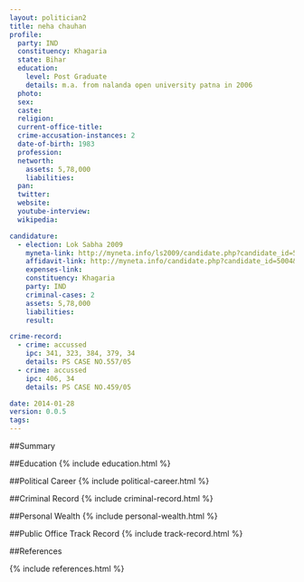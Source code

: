 ```yaml
---
layout: politician2
title: neha chauhan
profile: 
  party: IND
  constituency: Khagaria
  state: Bihar
  education: 
    level: Post Graduate
    details: m.a. from nalanda open university patna in 2006
  photo: 
  sex: 
  caste: 
  religion: 
  current-office-title: 
  crime-accusation-instances: 2
  date-of-birth: 1983
  profession: 
  networth: 
    assets: 5,78,000
    liabilities: 
  pan: 
  twitter: 
  website: 
  youtube-interview: 
  wikipedia: 

candidature: 
  - election: Lok Sabha 2009
    myneta-link: http://myneta.info/ls2009/candidate.php?candidate_id=5004
    affidavit-link: http://myneta.info/candidate.php?candidate_id=5004&scan=original
    expenses-link: 
    constituency: Khagaria 
    party: IND
    criminal-cases: 2
    assets: 5,78,000
    liabilities: 
    result:  

crime-record: 
  - crime: accussed
    ipc: 341, 323, 384, 379, 34
    details: PS CASE NO.557/05 
  - crime: accussed
    ipc: 406, 34
    details: PS CASE NO.459/05 

date: 2014-01-28
version: 0.0.5
tags: 
---
```

##Summary


##Education
{% include education.html %}


##Political Career
{% include political-career.html %}


##Criminal Record
{% include criminal-record.html %}


##Personal Wealth
{% include personal-wealth.html %}


##Public Office Track Record
{% include track-record.html %}


##References


{% include references.html %}